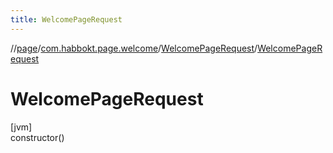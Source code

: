 ```yaml
---
title: WelcomePageRequest
---
```

//[page](../../../index.html)/[com.habbokt.page.welcome](../index.html)/[WelcomePageRequest](index.html)/[WelcomePageRequest](-welcome-page-request.html)



# WelcomePageRequest



[jvm]\
constructor()




